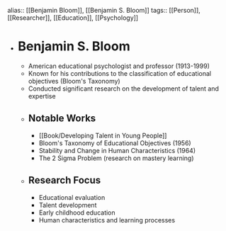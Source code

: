 alias:: [[Benjamin Bloom]], [[Benjamin S. Bloom]]
tags:: [[Person]], [[Researcher]], [[Education]], [[Psychology]]

- # Benjamin S. Bloom
  - American educational psychologist and professor (1913-1999)
  - Known for his contributions to the classification of educational objectives (Bloom's Taxonomy)
  - Conducted significant research on the development of talent and expertise
  - ## Notable Works
    - [[Book/Developing Talent in Young People]]
    - Bloom's Taxonomy of Educational Objectives (1956)
    - Stability and Change in Human Characteristics (1964)
    - The 2 Sigma Problem (research on mastery learning)
  - ## Research Focus
    - Educational evaluation
    - Talent development
    - Early childhood education
    - Human characteristics and learning processes